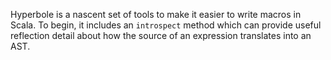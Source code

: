 Hyperbole is a nascent set of tools to make it easier to write macros in Scala.
To begin, it includes an `introspect` method which can provide useful
reflection detail about how the source of an expression translates into an AST.

